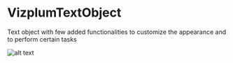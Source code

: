 # VizplumTextObject
Text object with few added functionalities to customize the appearance and to perform certain tasks

![alt text](https://github.com/vizplum/VizplumTextObject/blob/master/VizplumTextObject.gif)
